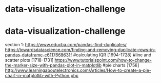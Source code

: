# data-visualization-challenge
# data-visualization-challenge 
section 1: https://www.educba.com/pandas-find-duplicates/ 
https://towardsdatascience.com/finding-and-removing-duplicate-rows-in-pandas-dataframe-c6117668631f
#calculating IQR [1694-1728]
#line and scatter plots [1718-1731]
https://www.tutorialspoint.com/how-to-change-the-marker-size-with-pandas-plot-in-matplotlib
#pie charts [1758]
http://www.learningaboutelectronics.com/Articles/How-to-create-a-pie-chart-in-matplotlib-with-Python.php
